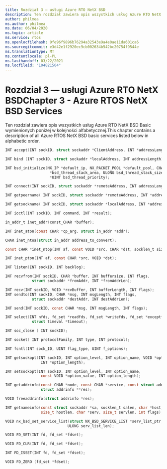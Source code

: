 ```yaml
---
title: Rozdział 3 — usługi Azure RTO NetX BSD
description: Ten rozdział zawiera opis wszystkich usług Azure RTO NetX BSD Basic wymienionych poniżej w kolejności alfabetycznej.
author: philmea
ms.author: philmea
ms.date: 06/04/2020
ms.topic: article
ms.service: rtos
ms.openlocfilehash: 9fe96f9896b76294a32543e9a4e0ae11da601ca6
ms.sourcegitcommit: e3d42e1f2920ec9cb002634b542bc20754f9544e
ms.translationtype: MT
ms.contentlocale: pl-PL
ms.lasthandoff: 03/22/2021
ms.locfileid: "104821504"
---
```

# <a name="chapter-3---azure-rtos-netx-bsd-services"></a><span data-ttu-id="f1294-103">Rozdział 3 — usługi Azure RTO NetX BSD</span><span class="sxs-lookup"><span data-stu-id="f1294-103">Chapter 3 - Azure RTOS NetX BSD Services</span></span>

<span data-ttu-id="f1294-104">Ten rozdział zawiera opis wszystkich usług Azure RTO NetX BSD Basic wymienionych poniżej w kolejności alfabetycznej.</span><span class="sxs-lookup"><span data-stu-id="f1294-104">This chapter contains a description of all Azure RTOS NetX BSD basic services listed below in alphabetic order.</span></span>

```c
INT accept(INT sockID, struct sockaddr *ClientAddress, INT *addressLength);

INT bind (INT sockID, struct sockaddr *localAddress, INT addressLength);

INT bsd_initialize(NX_IP *default_ip, NX_PACKET_POOL *default_pool, CHAR
                    *bsd_thread_stack_area, ULONG bsd_thread_stack_size,
                    *UINT bsd_thread_priority);

INT connect(INT sockID, struct sockaddr *remoteAddress, INT addressLength);

INT getpeername( INT sockID, struct sockaddr *remoteAddress, INT *addressLength);

INT getsockname( INT sockID, struct sockaddr *localAddress, INT *addressLength);

INT ioctl(INT sockID, INT command, INT *result);

in_addr_t inet_addr(const_CHAR *buffer);

INT inet_aton(const CHAR *cp_arg, struct in_addr *addr);

CHAR inet_ntoa(struct in_addr address_to_convert);

const CHAR *inet_ntop(INT af, const VOID *src, CHAR *dst, socklen_t size);

INT inet_pton(INT af, const CHAR *src, VOID *dst);

INT listen(INT sockID, INT backlog);

INT recvfrom(INT sockID, CHAR *buffer, INT buffersize, INT flags,
            struct sockaddr *fromAddr, INT *fromAddrLen);

INT recv(INT sockID, VOID *rcvBuffer, INT bufferLength, INT flags);
INT sendto(INT sockID, CHAR *msg, INT msgLength, INT flags,
            struct sockaddr *destAddr, INT destAddrLen);

INT send(INT sockID, const CHAR *msg, INT msgLength, INT flags);

INT select(INT nfds, fd_set *readfds, fd_set *writefds, fd_set *exceptfds,
            struct timeval *timeout);

INT soc_close ( INT sockID);

INT socket( INT protocolFamily, INT type, INT protocol);

INT fcntl(INT sock_ID, UINT flag_type, UINT f_options);

INT getsockopt(INT sockID, INT option_level, INT option_name, VOID *option_value,
                INT *option_length);

INT setsockopt(INT sockID, INT option_level, INT option_name,
                const VOID *option_value, INT option_length);

INT getaddrinfo(const CHAR *node, const CHAR *service, const struct addrinfo *hints,
                struct addrinfo **res);

VOID freeaddrinfo(struct addrinfo *res);

INT getnameinfo(const struct sockaddr *sa, socklen_t salen, char *host,
                size_t hostlen, char *serv, size_t servlen, int flags);

VOID nx_bsd_set_service_list(struct NX_BSD_SERVICE_LIST *serv_list_ptr,
                            ULONG serv_list_len);

VOID FD_SET(INT fd, fd_set *fdset);

VOID FD_CLR(INT fd, fd_set *fdset);

INT FD_ISSET(INT fd, fd_set *fdset);

VOID FD_ZERO (fd_set *fdset);
```